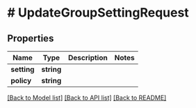 # # UpdateGroupSettingRequest

## Properties

Name | Type | Description | Notes
------------ | ------------- | ------------- | -------------
**setting** | **string** |  |
**policy** | **string** |  |

[[Back to Model list]](../../README.md#models) [[Back to API list]](../../README.md#endpoints) [[Back to README]](../../README.md)
